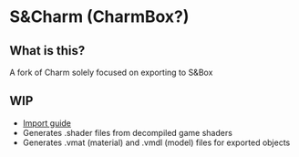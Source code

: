 # S&Charm (CharmBox?)

## What is this?
A fork of Charm solely focused on exporting to S&Box

## WIP
 - [Import guide](https://github.com/DeltaDesigns/Charm/wiki/Source-2-Importing)
 - Generates .shader files from decompiled game shaders
 - Generates .vmat (material) and .vmdl (model) files for exported objects
